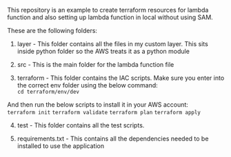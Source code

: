 This repository is an example to create terraform resources for lambda function and also setting up lambda function in local without using SAM.

These are the following folders: <br/>
1. layer - This folder contains all the files in my custom layer. This sits inside python folder so the AWS treats it as a python module

2. src - This is the main folder for the lambda function file<br/>

3. terraform - This folder contains the IAC scripts. Make sure you enter into the correct env folder using the below command:<br/>
`cd terraform/env/dev`

And then run the below scripts to install it in your AWS account: <br/>
`terraform init`
`terraform validate`
`terraform plan`
`terraform apply`

4. test - This folder contains all the test scripts.

5. requirements.txt - This contains all the dependencies needed to be installed to use the application
